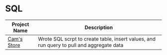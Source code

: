 # SQL

| Project Name  | Description   |
| ------------- | ------------- |
| [Cam's Store](https://github.com/Cam-Kan/SQL/blob/main/Cam's%20Store)   | Wrote SQL scrpt to create table, insert values, and run query to pull and aggregate data  | [Aging Congress](https://github.com/Cam-Kan/SQL/blob/main/Aging%20Congress.sql) | Wrote SQL to examine FiveThirtyEight Data on The ages of congress people|
